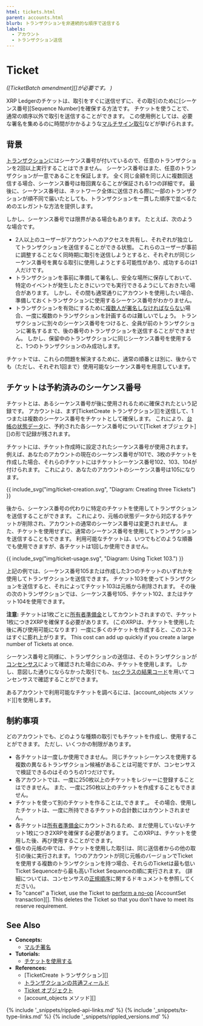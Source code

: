 ```yaml
---
html: tickets.html
parent: accounts.html
blurb: トランザクションを非連続的な順序で送信する
labels:
  - アカウント
  - トランザクション送信
---
```


# Ticket

_(\[TicketBatch amendment\]\[\]が必要です。 )_

XRP Ledgerのチケットは、取引をすぐに送信せずに、その取引のために\[シーケンス番号\]\[Sequence Number\]を確保する方法です。 チケットを使うことで、通常の順序以外で取引を送信することができます。 この使用例としては、必要な署名を集めるのに時間がかかるような[マルチサイン取引](multi-signing.html)などが挙げられます。

## 背景

[トランザクション](transaction-basics.html)にはシーケンス番号が付いているので、任意のトランザクションを2回以上実行することはできません。 シーケンス番号はまた、任意のトランザクションが一意であることを保証します。 全く同じ金額を同じ人に複数回送信する場合、シーケンス番号は毎回異なることが保証される1つの詳細です。 最後に、シーケンス番号は、ネットワーク全体に送信される際に一部のトランザクションが順不同で届いたとしても、トランザクションを一貫した順序で並べるためのエレガントな方法を提供します。

しかし、シーケンス番号では限界がある場合もあります。 たとえば、次のような場合です。

- 2人以上のユーザーがアカウントへのアクセスを共有し、それぞれが独立してトランザクションを送信することができる状態。 これらのユーザーが事前に調整することなく同時期に取引を送信しようとすると、それぞれが同じシーケンス番号を異なる取引に使用しようとする可能性があり、成功するのは1人だけです。
- トランザクションを事前に準備して署名し、安全な場所に保存しておいて、特定のイベントが発生したときにいつでも実行できるようにしておきたい場合があります。 しかし、その間も通常通りにアカウントを使用したい場合、準備しておくトランザクションに使用するシーケンス番号がわかりません。 <!-- STYLE_OVERRIDE: will -->
- トランザクションを有効にするために[複数人が署名しなければならない](multi-signing.html)場合、一度に複数のトランザクションを計画するのは難しいでしょう。 トランザクションに別々のシーケンス番号をつけると、全員が前のトランザクションに署名するまで、後の番号のトランザクションを送信することができません。 しかし、保留中のトランザクションに同じシーケンス番号を使用すると、1つのトランザクションのみ成功します。

チケットでは、これらの問題を解決するために、通常の順番とは別に、後からでも（ただし、それぞれ1回まで）使用可能なシーケンス番号を用意しています。


## チケットは予約済みのシーケンス番号

チケットとは、あるシーケンス番号が後に使用されるために確保されたという記録です。 アカウントは、まず\[TicketCreate トランザクション\]\[\]を送信して、1つまたは複数のシーケンス番号をチケットとして確保します。 これにより、[台帳の状態データ](ledgers.html)に、予約された各シーケンス番号について\[Ticket オブジェクト\]\[\]の形で記録が残されます。

チケットには、チケット作成時に設定されたシーケンス番号が使用されます。 例えば、あなたのアカウントの現在のシーケンス番号が101で、3枚のチケットを作成した場合、それらのチケットにはチケットシーケンス番号102、103、104が付けられます。 これにより、あなたのアカウントのシーケンス番号は105になります。

{{ include_svg("img/ticket-creation.svg", "Diagram: Creating three Tickets") }}

後から、シーケンス番号の代わりに特定のチケットを使用してトランザクションを送信することができます。 これにより、元帳の状態データから対応するチケットが削除され、アカウントの通常のシーケンス番号は変更されません。 また、チケットを使用せずに、通常のシーケンス番号を使用してトランザクションを送信することもできます。 利用可能なチケットは、いつでもどのような順番でも使用できますが、各チケットは1回しか使用できません。

{{ include_svg("img/ticket-usage.svg", "Diagram: Using Ticket 103.") }}

上記の例では、シーケンス番号105または作成した3つのチケットのいずれかを使用してトランザクションを送信できます。 チケット103を使ってトランザクションを送信すると、それによってチケット103は元帳から削除されます。 その後の次のトランザクションでは、シーケンス番号105、チケット102、またはチケット104を使用できます。

**注意:** チケットは1枚ごとに[所有者準備金](reserves.html#所有者準備金)としてカウントされますので、チケット1枚につき2XRPを確保する必要があります。 (このXRPは、チケットを使用した後に再び使用可能になります）一度に多くのチケットを作成すると、このコストはすぐに膨れ上がります。 This cost can add up quickly if you create a large number of Tickets at once.

シーケンス番号と同様に、トランザクションの送信は、そのトランザクションが[コンセンサス](consensus.html)によって確認された場合にのみ、チケットを使用します。 しかし、意図した通りにならなかった取引でも、[`tec`クラスの結果コード](tec-codes.html)を用いてコンセンサスで確認することができます。

あるアカウントで利用可能なチケットを調べるには、\[account_objects メソッド\]\[\]を使用します。

## 制約事項

どのアカウントでも、どのような種類の取引でもチケットを作成し、使用することができます。 ただし、いくつかの制限があります。

- 各チケットは一度しか使用できません。 同じチケットシーケンスを使用する複数の異なるトランザクション候補があることは可能ですが、コンセンサスで検証できるのはそのうちの1つだけです。
- 各アカウントでは、一度に250枚以上のチケットをレジャーに登録することはできません。 また、一度に250枚以上のチケットを作成することもできません。
- チケットを使って別のチケットを作ることは_できます_。 その場合、使用したチケットは、一度に所持できるチケットの合計数にはカウントされません。
- 各チケットは[所有者準備金](reserves.html#所有者準備金)にカウントされるため、まだ使用していないチケット1枚につき2XRPを確保する必要があります。 このXRPは、チケットを使用した後、再び使用することができます。
- 個々の元帳の中では、チケットを使用した取引は、同じ送信者からの他の取引の後に実行されます。 1つのアカウントが同じ元帳のバージョンでTicketを使用する複数のトランザクションを持つ場合、それらのTicketは最も低いTicket Sequenceから最も高いTicket Sequenceの順に実行されます。 (詳細については、コンセンサスの[正規順序](consensus.html#xrp-ledgerプロトコル-コンセンサスと検証)に関するドキュメントを参照してください)。
- To "cancel" a Ticket, use the Ticket to [perform a no-op](about-canceling-a-transaction.html) \[AccountSet transaction\]\[\]. This deletes the Ticket so that you don't have to meet its reserve requirement.

## See Also


- **Concepts:**
    - [マルチ署名](multi-signing.html)
- **Tutorials:**
    - [チケットを使用する](use-tickets.html)
- **References:**
    - \[TicketCreate トランザクション\]\[\]
    - [トランザクションの共通フィールド](transaction-common-fields.html)
    - [Ticket オブジェクト](ticket.html)
    - \[account_objects メソッド\]\[\]

<!--{# common link defs #}-->
{% include '_snippets/rippled-api-links.md' %}
{% include '_snippets/tx-type-links.md' %}
{% include '_snippets/rippled_versions.md' %}
